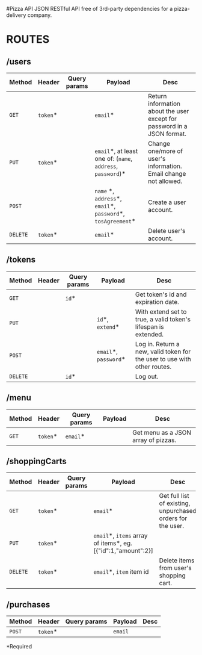 #Pizza API
JSON RESTful API free of 3rd-party dependencies for a pizza-delivery company.

# ROUTES

## /users

|Method|Header|Query params|Payload|Desc|
|------|---------------|----------------|----------------|----------------|
|`GET`   |`token`* ||`email`\*|Return information about the user except for password in a JSON format.|
|`PUT`   |`token`* ||`email`*, at least one of: \(`name`, `address`, `password`\)\*| Change one/more of user's information. Email change not allowed.|
|`POST`  | | | `name` *, `address`\*, `email`\*, `password`\*, `tosAgreement`\*|Create a user account.|
|`DELETE`|`token`* ||`email`* |Delete user's account.|

## /tokens
|Method|Header|Query params|Payload|Desc|
|------|---------------|----------------|----------------|----------------|
|`GET`   ||`id`\*||Get token's id and expiration date.|
|`PUT`   |||`id`\*, `extend`\*|With extend set to true, a valid token's lifespan is extended.|
|`POST`  ||| `email`\*, `password`\* |Log in. Return a new, valid token for the user to use with other routes.|
|`DELETE`||`id`\*||Log out.|

## /menu

|Method|Header|Query params|Payload|Desc|
|------|---------------|----------------|----------------|----------------|
|`GET` |`token`*| `email`\*||Get menu as a JSON array of pizzas. |

## /shoppingCarts
|Method|Header|Query params|Payload|Desc|
|------|---------------|----------------|----------------|----------------|
|`GET`   |`token`\*|| `email`\*|Get full list of existing, unpurchased orders for the user.|
|`PUT`   |`token`\* || `email`\*, `items` array of items*, eg. [{"id":1,"amount":2}]||
|`DELETE`|`token`\* || `email`\*, `item` item id|Delete items from user's shopping cart.|

## /purchases
|Method|Header|Query params|Payload|Desc|
|------|---------------|----------------|----------------|----------------|
|`POST`  |`token`*||`email`| |

*Required